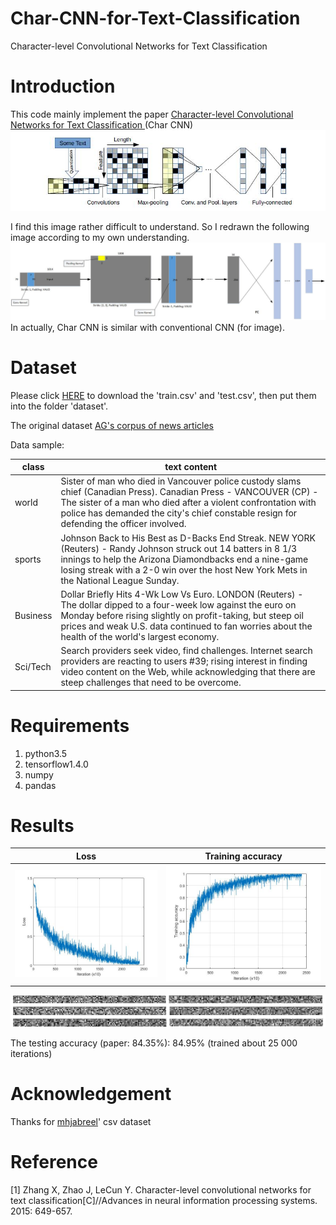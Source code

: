 # Char-CNN-for-Text-Classification
Character-level Convolutional Networks for Text Classification  

# Introduction
This code mainly implement the paper [Character-level Convolutional Networks for Text Classification ](https://arxiv.org/abs/1509.01626)(Char CNN)
![](https://github.com/MingtaoGuo/Char-CNN-for-Text-Classification/blob/master/IMAGES/model.jpg)

I find this image rather difficult to understand. So I redrawn the following image according to my own understanding.
![](https://github.com/MingtaoGuo/Char-CNN-for-Text-Classification/blob/master/IMAGES/MODEL_GMT.jpg)
In actually, Char CNN is similar with conventional CNN (for image).
# Dataset
Please click [HERE](https://github.com/mhjabreel/CharCNN/tree/master/data/ag_news_csv) to download the 'train.csv' and 'test.csv', then put them into the folder 'dataset'.

The original dataset [AG's corpus of news articles](http://www.di.unipi.it/~gulli/AG_corpus_of_news_articles.html)

Data sample:

|class|text content|
|-|-|
|world|Sister of man who died in Vancouver police custody slams chief (Canadian Press). Canadian Press - VANCOUVER (CP) - The sister of a man who died after a violent confrontation with police has demanded the city's chief constable resign for defending the officer involved.|
|sports|Johnson Back to His Best as D-Backs End Streak. NEW YORK (Reuters) - Randy Johnson struck out 14 batters in  8 1/3 innings to help the Arizona Diamondbacks end a nine-game  losing streak with a 2-0 win over the host New York Mets in the  National League Sunday.|
|Business|Dollar Briefly Hits 4-Wk Low Vs Euro.  LONDON (Reuters) - The dollar dipped to a four-week low  against the euro on Monday before rising slightly on  profit-taking, but steep oil prices and weak U.S. data  continued to fan worries about the health of the world's  largest economy.|
|Sci/Tech|Search providers seek video, find challenges. Internet search providers are reacting to users #39; rising interest in finding video content on the Web, while acknowledging that there are steep challenges that need to be overcome.|
# Requirements
1. python3.5
2. tensorflow1.4.0
3. numpy
4. pandas
# Results
|Loss|Training accuracy|
|-|-|
|![](https://github.com/MingtaoGuo/Char-CNN-for-Text-Classification/blob/master/IMAGES/loss.jpg)|![](https://github.com/MingtaoGuo/Char-CNN-for-Text-Classification/blob/master/IMAGES/acc.jpg)|

![](https://github.com/MingtaoGuo/Char-CNN-for-Text-Classification/blob/master/IMAGES/weight.jpg)

The testing accuracy (paper: 84.35%): 84.95% (trained about 25 000 iterations)
# Acknowledgement
Thanks for [mhjabreel](https://github.com/mhjabreel)' csv dataset
# Reference
[1] Zhang X, Zhao J, LeCun Y. Character-level convolutional networks for text classification[C]//Advances in neural information processing systems. 2015: 649-657.
